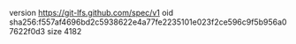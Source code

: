 version https://git-lfs.github.com/spec/v1
oid sha256:f557af4696bd2c5938622e4a77fe2235101e023f2ce596c9f5b956a07622f0d3
size 4182
